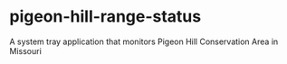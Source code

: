 # pigeon-hill-range-status
 A system tray application that monitors Pigeon Hill Conservation Area in Missouri
